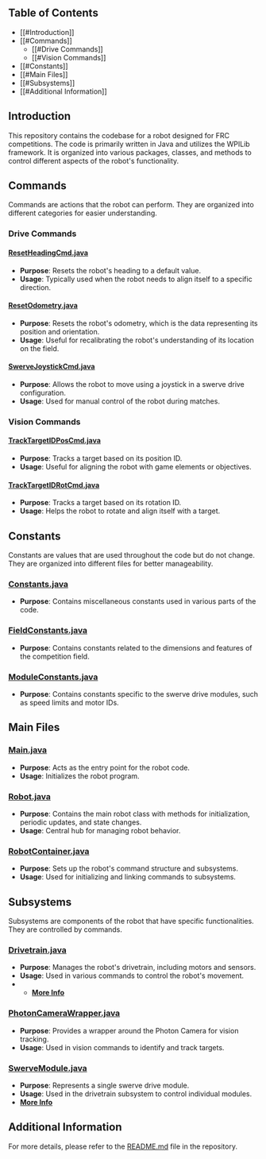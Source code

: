 ## Table of Contents

-   [[#Introduction]]
-   [[#Commands]]
    -   [[#Drive Commands]]
    -   [[#Vision Commands]]
-   [[#Constants]]
-   [[#Main Files]]
-   [[#Subsystems]]
-  [[#Additional Information]]

## Introduction

This repository contains the codebase for a robot designed for FRC competitions. The code is primarily written in Java and utilizes the WPILib framework. It is organized into various packages, classes, and methods to control different aspects of the robot's functionality.

## Commands

Commands are actions that the robot can perform. They are organized into different categories for easier understanding.

### Drive Commands

#### [ResetHeadingCmd.java](https://github.com/levifitzpatrick1/robitcode/blob/main/plz/src/main/java/frc/robot/Commands/DriveCommands/ResetHeadingCmd.java)

-   **Purpose**: Resets the robot's heading to a default value.
-   **Usage**: Typically used when the robot needs to align itself to a specific direction.

#### [ResetOdometry.java](https://github.com/levifitzpatrick1/robitcode/blob/main/plz/src/main/java/frc/robot/Commands/DriveCommands/ResetOdometry.java)

-   **Purpose**: Resets the robot's odometry, which is the data representing its position and orientation.
-   **Usage**: Useful for recalibrating the robot's understanding of its location on the field.

#### [SwerveJoystickCmd.java](https://github.com/levifitzpatrick1/robitcode/blob/main/plz/src/main/java/frc/robot/Commands/DriveCommands/SwerveJoystickCmd.java)

-   **Purpose**: Allows the robot to move using a joystick in a swerve drive configuration.
-   **Usage**: Used for manual control of the robot during matches.

### Vision Commands

#### [TrackTargetIDPosCmd.java](https://github.com/levifitzpatrick1/robitcode/blob/main/plz/src/main/java/frc/robot/Commands/VisionCommands/TrackTargetIDPosCmd.java)

-   **Purpose**: Tracks a target based on its position ID.
-   **Usage**: Useful for aligning the robot with game elements or objectives.

#### [TrackTargetIDRotCmd.java](https://github.com/levifitzpatrick1/robitcode/blob/main/plz/src/main/java/frc/robot/Commands/VisionCommands/TrackTargetIDRotCmd.java)

-   **Purpose**: Tracks a target based on its rotation ID.
-   **Usage**: Helps the robot to rotate and align itself with a target.

## Constants

Constants are values that are used throughout the code but do not change. They are organized into different files for better manageability.

### [Constants.java](https://github.com/levifitzpatrick1/robitcode/blob/main/plz/src/main/java/frc/robot/Constants/Constants.java)

-   **Purpose**: Contains miscellaneous constants used in various parts of the code.

### [FieldConstants.java](https://github.com/levifitzpatrick1/robitcode/blob/main/plz/src/main/java/frc/robot/Constants/FieldConstants.java)

-   **Purpose**: Contains constants related to the dimensions and features of the competition field.

### [ModuleConstants.java](https://github.com/levifitzpatrick1/robitcode/blob/main/plz/src/main/java/frc/robot/Constants/ModuleConstants.java)

-   **Purpose**: Contains constants specific to the swerve drive modules, such as speed limits and motor IDs.

## Main Files

### [Main.java](https://github.com/levifitzpatrick1/robitcode/blob/main/plz/src/main/java/frc/robot/Main.java)

-   **Purpose**: Acts as the entry point for the robot code.
-   **Usage**: Initializes the robot program.

### [Robot.java](https://github.com/levifitzpatrick1/robitcode/blob/main/plz/src/main/java/frc/robot/Robot.java)

-   **Purpose**: Contains the main robot class with methods for initialization, periodic updates, and state changes.
-   **Usage**: Central hub for managing robot behavior.

### [RobotContainer.java](https://github.com/levifitzpatrick1/robitcode/blob/main/plz/src/main/java/frc/robot/RobotContainer.java)

-   **Purpose**: Sets up the robot's command structure and subsystems.
-   **Usage**: Used for initializing and linking commands to subsystems.

## Subsystems

Subsystems are components of the robot that have specific functionalities. They are controlled by commands.

### [Drivetrain.java](https://github.com/levifitzpatrick1/robitcode/blob/main/plz/src/main/java/frc/robot/Subsystems/Drivetrain.java)

-   **Purpose**: Manages the robot's drivetrain, including motors and sensors.
-   **Usage**: Used in various commands to control the robot's movement.
- - [**More Info**](https://github.com/levifitzpatrick1/robitcode/blob/main/Documentation/File%20Specific/Drivetrain%20Class%20Documentation.md)

### [PhotonCameraWrapper.java](https://github.com/levifitzpatrick1/robitcode/blob/main/plz/src/main/java/frc/robot/Subsystems/PhotonCameraWrapper.java)

-   **Purpose**: Provides a wrapper around the Photon Camera for vision tracking.
-   **Usage**: Used in vision commands to identify and track targets.

### [SwerveModule.java](https://github.com/levifitzpatrick1/robitcode/blob/main/plz/src/main/java/frc/robot/Subsystems/SwerveModule.java)

-   **Purpose**: Represents a single swerve drive module.
-   **Usage**: Used in the drivetrain subsystem to control individual modules.
- [**More Info**](obsidian://open?vault=Vaulty%20Boi&file=Robotics%2FDocumentation%2FFile%20Specific%2FSwerve%20Module%20Class%20Documentation)

## Additional Information

For more details, please refer to the [README.md](https://github.com/levifitzpatrick1/robitcode/blob/main/README.md) file in the repository.
